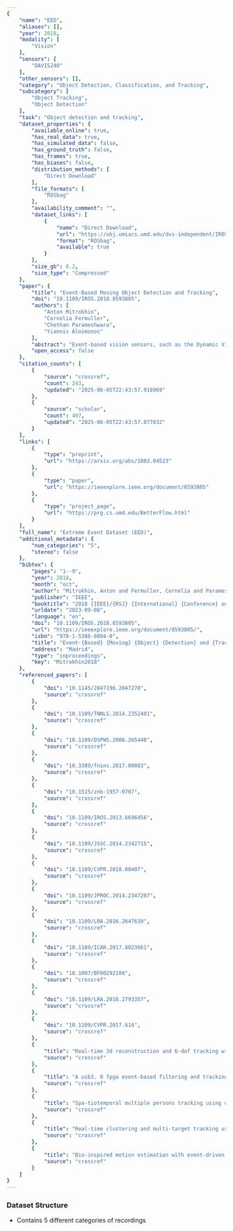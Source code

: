 ```yaml
---
{
    "name": "EED",
    "aliases": [],
    "year": 2018,
    "modality": [
        "Vision"
    ],
    "sensors": [
        "DAVIS240"
    ],
    "other_sensors": [],
    "category": "Object Detection, Classification, and Tracking",
    "subcategory": [
        "Object Tracking",
        "Object Detection"
    ],
    "task": "Object detection and tracking",
    "dataset_properties": {
        "available_online": true,
        "has_real_data": true,
        "has_simulated_data": false,
        "has_ground_truth": false,
        "has_frames": true,
        "has_biases": false,
        "distribution_methods": [
            "Direct Download"
        ],
        "file_formats": [
            "ROSbag"
        ],
        "availability_comment": "",
        "dataset_links": [
            {
                "name": "Direct Download",
                "url": "https://obj.umiacs.umd.edu/dvs-independent/IROS_Dataset-2018-independent-motion.zip",
                "format": "ROSbag",
                "available": true
            }
        ],
        "size_gb": 0.2,
        "size_type": "Compressed"
    },
    "paper": {
        "title": "Event-Based Moving Object Detection and Tracking",
        "doi": "10.1109/IROS.2018.8593805",
        "authors": [
            "Anton Mitrokhin",
            "Cornelia Fermuller",
            "Chethan Parameshwara",
            "Yiannis Aloimonos"
        ],
        "abstract": "Event-based vision sensors, such as the Dynamic Vision Sensor (DVS), are ideally suited for real-time motion analysis. The unique properties encompassed in the readings of such sensors provide high temporal resolution, superior sensitivity to light and low latency. These properties provide the grounds to estimate motion ef\ufb01ciently and reliably in the most sophisticated scenarios, but these advantages come at a price - modern event-based vision sensors have extremely low resolution, produce a lot of noise and require the development of novel algorithms to handle the asynchronous event stream.",
        "open_access": false
    },
    "citation_counts": [
        {
            "source": "crossref",
            "count": 243,
            "updated": "2025-06-05T22:43:57.918969"
        },
        {
            "source": "scholar",
            "count": 407,
            "updated": "2025-06-05T22:43:57.077032"
        }
    ],
    "links": [
        {
            "type": "preprint",
            "url": "https://arxiv.org/abs/1803.04523"
        },
        {
            "type": "paper",
            "url": "https://ieeexplore.ieee.org/document/8593805"
        },
        {
            "type": "project_page",
            "url": "https://prg.cs.umd.edu/BetterFlow.html"
        }
    ],
    "full_name": "Extreme Event Dataset (EED)",
    "additional_metadata": {
        "num_categories": "5",
        "stereo": false
    },
    "bibtex": {
        "pages": "1--9",
        "year": 2018,
        "month": "oct",
        "author": "Mitrokhin, Anton and Fermuller, Cornelia and Parameshwara, Chethan and Aloimonos, Yiannis",
        "publisher": "IEEE",
        "booktitle": "2018 {IEEE}/{RSJ} {International} {Conference} on {Intelligent} {Robots} and {Systems} ({IROS})",
        "urldate": "2023-09-08",
        "language": "en",
        "doi": "10.1109/IROS.2018.8593805",
        "url": "https://ieeexplore.ieee.org/document/8593805/",
        "isbn": "978-1-5386-8094-0",
        "title": "Event-{Based} {Moving} {Object} {Detection} and {Tracking}",
        "address": "Madrid",
        "type": "inproceedings",
        "key": "Mitrokhin2018"
    },
    "referenced_papers": [
        {
            "doi": "10.1145/2047196.2047270",
            "source": "crossref"
        },
        {
            "doi": "10.1109/TNNLS.2014.2352401",
            "source": "crossref"
        },
        {
            "doi": "10.1109/DSPWS.2006.265448",
            "source": "crossref"
        },
        {
            "doi": "10.3389/fnins.2017.00083",
            "source": "crossref"
        },
        {
            "doi": "10.1515/znb-1957-0707",
            "source": "crossref"
        },
        {
            "doi": "10.1109/IROS.2013.6696456",
            "source": "crossref"
        },
        {
            "doi": "10.1109/JSSC.2014.2342715",
            "source": "crossref"
        },
        {
            "doi": "10.1109/CVPR.2018.00407",
            "source": "crossref"
        },
        {
            "doi": "10.1109/JPROC.2014.2347207",
            "source": "crossref"
        },
        {
            "doi": "10.1109/LRA.2016.2647639",
            "source": "crossref"
        },
        {
            "doi": "10.1109/ICAR.2017.8023661",
            "source": "crossref"
        },
        {
            "doi": "10.1007/BF00292106",
            "source": "crossref"
        },
        {
            "doi": "10.1109/LRA.2018.2793357",
            "source": "crossref"
        },
        {
            "doi": "10.1109/CVPR.2017.616",
            "source": "crossref"
        },
        {
            "title": "Real-time 3d reconstruction and 6-dof tracking with an event camera",
            "source": "crossref"
        },
        {
            "title": "A usb3. 0 fpga event-based filtering and tracking framework for dynamic vision sensors",
            "source": "crossref"
        },
        {
            "title": "Spa-tiotemporal multiple persons tracking using dynamic vision sensor",
            "source": "crossref"
        },
        {
            "title": "Real-time clustering and multi-target tracking using event-based sensors",
            "source": "crossref"
        },
        {
            "title": "Bio-inspired motion estimation with event-driven sensors",
            "source": "crossref"
        }
    ]
}
---
```


### Dataset Structure

- Contains 5 different categories of recordings
